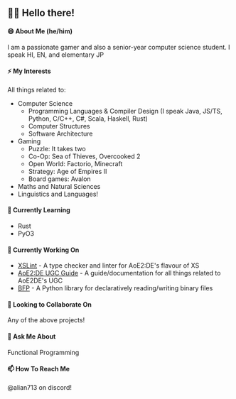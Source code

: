 ## 👋🏼 Hello there!

#### 😄 About Me (he/him)
I am a passionate gamer and also a senior-year computer science student. I speak HI, EN, and elementary JP

#### ⚡ My Interests
All things related to:
  - Computer Science
    - Programming Languages & Compiler Design (I speak Java, JS/TS, Python, C/C++, C#, Scala, Haskell, Rust)
    - Computer Structures
    - Software Architecture
  - Gaming
    - Puzzle: It takes two
    - Co-Op: Sea of Thieves, Overcooked 2
    - Open World: Factorio, Minecraft
    - Strategy: Age of Empires II
    - Board games: Avalon
  - Maths and Natural Sciences
  - Linguistics and Languages!

#### 🌱 Currently Learning
- Rust
- PyO3

#### 🔭 Currently Working On
- [XSLint](https://github.com/Divy1211/xs-lint) - A type checker and linter for AoE2:DE's flavour of XS
- [AoE2:DE UGC Guide]([url](https://ugc.aoe2.rocks/)) - A guide/documentation for all things related to AoE2DE's UGC
- [BFP](https://github.com/Divy1211/BinaryFileParser) - A Python library for declaratively reading/writing binary files

#### 👯 Looking to Collaborate On
Any of the above projects!

#### 💬 Ask Me About
Functional Programming

#### 📫 How To Reach Me
@alian713 on discord!

<!--
**Divy1211/Divy1211** is a ✨ _special_ ✨ repository because its `README.md` (this file) appears on your GitHub profile.

Here are some ideas to get you started:

- 🔭 I’m currently working on ...
- 🌱 I’m currently learning ...
- 👯 I’m looking to collaborate on ...
- 🤔 I’m looking for help with ...
- 💬 Ask me about ...
- 📫 How to reach me: ...
- 😄 Pronouns: ...
- ⚡ Fun fact: ...
-->
